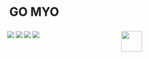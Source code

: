 # <p align="center">GO MYO</p>

<p align="center">
      <a href="https://github.com/Holaplace/GO-MYO"><img src="https://img.shields.io/badge/status-updating-brightgreen.svg"></a>
      <a href="https://github.com/python/cpython"><img src="https://img.shields.io/badge/Python-3.6-FF1493.svg"></a>
      <a href="https://github.com/Holaplace/GO-MYO"><img src="https://img.shields.io/github/repo-size/Holaplace/GO-MYO"></a>
      <a href="https://github.com/Holaplace/GO-MYO/stargazers"><img src="https://img.shields.io/github/stars/Holaplace/GO-MYO.svg?logo=github"></a>
      <a href="https://www.python.org/"><img src="https://upload.wikimedia.org/wikipedia/commons/c/c3/Python-logo-notext.svg" align="right" height="48" width="48" ></a>
      
</p>
<br />
